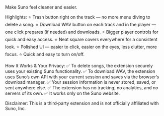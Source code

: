Make Suno feel cleaner and easier.

Highlights:
⭐️ Trash button right on the track — no more menu diving to delete a song.
⭐️ Download WAV button on each track and in the player — one click prepares (if needed) and downloads.
⭐️ Bigger player controls for quick and easy access.
⭐️ Neat square covers everywhere for a consistent look.
⭐️ Polished UI — easier to click, easier on the eyes, less clutter, more focus.
⭐️ Quick and easy to turn on/off.

How It Works & Your Privacy:
✅ To delete songs, the extension securely uses your existing Suno functionality.
✅ To download WAV, the extension uses Suno’s own API with your current session and saves via the browser’s download manager.
✅ Your session information is never stored, saved, or sent anywhere else.
✅ The extension has no tracking, no analytics, and no servers of its own.
✅ It works only on the Suno website.

Disclaimer:
This is a third‑party extension and is not officially affiliated with Suno, Inc.